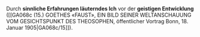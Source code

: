 
Durch **sinnliche Erfahrungen läuterndes Ich** vor der **geistigen Entwicklung** ([[GA068c (15.) GOETHES «FAUST», EIN BILD SEINER WELTANSCHAUUNG VOM GESICHTSPUNKT DES THEOSOPHEN, öffentlicher Vortrag Bonn, 18. Januar 1905|GA068c/15]]).
